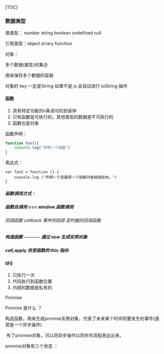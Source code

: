 [TOC]



### 数据类型

值类型：	number	string	boolean	undefined	null

引用类型：object	arrary	function

对象：

多个数据(属性)的集合

用来保存多个数据的容器

对象的 key 一定是String 如果不是 js 会自动进行 toString 操作

#### 函数

1. 具有特定功能的n条语句的封装体
2. 只有函数是可执行的，其他类型的数据是不可执行的
3. 函数也是对象

函数声明：

```javascript
function fun(){
	console.log("声明一个函数")
}
```

表达式：

```
var fun2 = function () {
	console.log ("声明一个变量把一个函数对象赋值给他。")
}
```

##### 函数调用方式：

##### 函数自调用 === window.函数调用

###### 回调函数 callback 事件的回调 定时器的回调函数

##### 构造函数 -------- 通过 new 生成实例对象

##### call,apply 	改变函数的 this 指向

#### IIFE	

1. 只执行一次
2. 代码执行到函数位置
3. 内部的数据是私有的



Promise

Promise 是什么 ？

​	构造函数，用来生成promise实例对象，代表了未来某个时间将要发生的事件(通常是一个异步操作)

​	有了promise对象，可以将异步操作以同步的流程表达出来。

promise对象有三个状态  ：

​					 